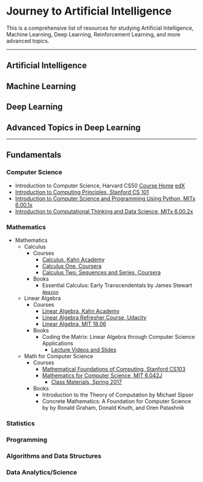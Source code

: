 # Journey to Artificial Intelligence
This is a comprehensive list of resources for studying Artificial Intelligence, Machine Learning, Deep Learning, Reinforcement Learning, and more advanced topics.

---

## Artificial Intelligence

## Machine Learning

## Deep Learning

## Advanced Topics in Deep Learning

---

## Fundamentals

### Computer Science
- Introduction to Computer Science, Harvard CS50 [Course Home](https://cs50.harvard.edu/) [edX](https://www.edx.org/course/introduction-computer-science-harvardx-cs50x)
- [Introduction to Computing Principles, Stanford CS 101](http://online.stanford.edu/course/computer-science-101-self-paced "To the site")
- [Introduction to Computer Science and Programming Using Python, MITx 6.00.1x](https://www.edx.org/course/introduction-computer-science-mitx-6-00-1x-10 "To the site")
- [Introduction to Computational Thinking and Data Science, MITx 6.00.2x](https://www.edx.org/course/introduction-computational-thinking-data-mitx-6-00-2x-5 "To the site")

### Mathematics
- Mathematics
  - Calculus
    - Courses
      - [Calculus, Kahn Academy](https://www.khanacademy.org/math/calculus-home)
      - [Calculus One, Coursera](https://www.coursera.org/learn/calculus1)
      - [Calculus Two: Sequences and Series, Coursera](https://www.coursera.org/learn/advanced-calculus)
    - Books
      - Essential Calculus: Early Transcendentals by James Stewart [`Amazon`](https://www.amazon.com/Essential-Calculus-Transcendentals-James-Stewart/dp/1133112285/ref=sr_1_4?ie=UTF8&qid=1492632448&sr=8-4&keywords=Essential+Calculus+by+James+Stewart)
  - Linear Algebra
    - Courses
      - [Linear Algebra, Kahn Academy](https://www.khanacademy.org/math/linear-algebra)
      - [Linear Algebra Refresher Course, Udacity](https://www.udacity.com/course/linear-algebra-refresher-course--ud953)
      - [Linear Algebra, MIT 18.06](https://ocw.mit.edu/courses/mathematics/18-06-linear-algebra-spring-2010/)
    - Books
      - Coding the Matrix: Linear Algebra through Computer Science Applications
        - [Lecture Videos and Slides](http://cs.brown.edu/courses/cs053/current/index.htm)
  - Math for Computer Science
    - Courses
      - [Mathematical Foundations of Computing, Stanford CS103](http://web.stanford.edu/class/cs103/)
      - [Mathematics for Computer Science, MIT 6.042J](https://ocw.mit.edu/courses/electrical-engineering-and-computer-science/6-042j-mathematics-for-computer-science-spring-2015/index.htm)
        - [Class Materials, Spring 2017](https://learning-modules.mit.edu/materials/index.html?uuid=/course/6/sp17/6.042#materials)
    - Books
      - Introduction to the Theory of Computation by Michael Sipser
      - Concrete Mathematics: A Foundation for Computer Science by by Ronald Graham, Donald Knuth, and Oren Patashnik

### Statistics

### Programming

### Algorithms and Data Structures

### Data Analytics/Science
